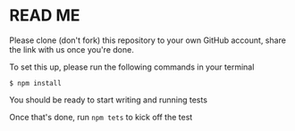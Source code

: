 # READ ME

Please clone (don't fork) this repository to your own GitHub account, share the link with us once you're done.

To set this up, please run the following commands in your terminal
 
    $ npm install
  
You should be ready to start writing and running tests
    
Once that's done, run ```npm tets``` to kick off the test


